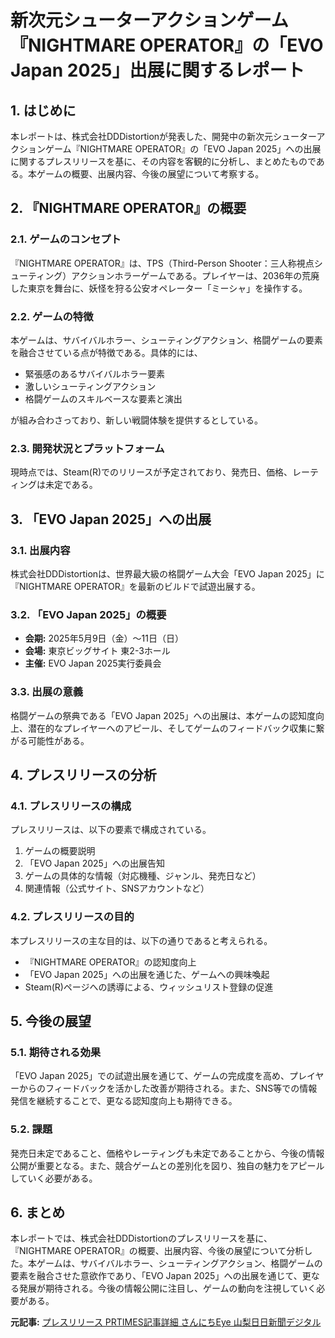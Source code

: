 # 新次元シューターアクションゲーム『NIGHTMARE OPERATOR』の「EVO Japan 2025」出展に関するレポート

## 1. はじめに

本レポートは、株式会社DDDistortionが発表した、開発中の新次元シューターアクションゲーム『NIGHTMARE OPERATOR』の「EVO Japan 2025」への出展に関するプレスリリースを基に、その内容を客観的に分析し、まとめたものである。本ゲームの概要、出展内容、今後の展望について考察する。

## 2. 『NIGHTMARE OPERATOR』の概要

### 2.1. ゲームのコンセプト

『NIGHTMARE OPERATOR』は、TPS（Third-Person Shooter：三人称視点シューティング）アクションホラーゲームである。プレイヤーは、2036年の荒廃した東京を舞台に、妖怪を狩る公安オペレーター「ミーシャ」を操作する。

### 2.2. ゲームの特徴

本ゲームは、サバイバルホラー、シューティングアクション、格闘ゲームの要素を融合させている点が特徴である。具体的には、

* 緊張感のあるサバイバルホラー要素
* 激しいシューティングアクション
* 格闘ゲームのスキルベースな要素と演出

が組み合わさっており、新しい戦闘体験を提供するとしている。

### 2.3. 開発状況とプラットフォーム

現時点では、Steam(R)でのリリースが予定されており、発売日、価格、レーティングは未定である。

## 3. 「EVO Japan 2025」への出展

### 3.1. 出展内容

株式会社DDDistortionは、世界最大級の格闘ゲーム大会「EVO Japan 2025」に『NIGHTMARE OPERATOR』を最新のビルドで試遊出展する。

### 3.2. 「EVO Japan 2025」の概要

* **会期:** 2025年5月9日（金）～11日（日）
* **会場:** 東京ビッグサイト 東2-3ホール
* **主催:** EVO Japan 2025実行委員会

### 3.3. 出展の意義

格闘ゲームの祭典である「EVO Japan 2025」への出展は、本ゲームの認知度向上、潜在的なプレイヤーへのアピール、そしてゲームのフィードバック収集に繋がる可能性がある。

## 4. プレスリリースの分析

### 4.1. プレスリリースの構成

プレスリリースは、以下の要素で構成されている。

1. ゲームの概要説明
2. 「EVO Japan 2025」への出展告知
3. ゲームの具体的な情報（対応機種、ジャンル、発売日など）
4. 関連情報（公式サイト、SNSアカウントなど）

### 4.2. プレスリリースの目的

本プレスリリースの主な目的は、以下の通りであると考えられる。

* 『NIGHTMARE OPERATOR』の認知度向上
* 「EVO Japan 2025」への出展を通じた、ゲームへの興味喚起
* Steam(R)ページへの誘導による、ウィッシュリスト登録の促進

## 5. 今後の展望

### 5.1. 期待される効果

「EVO Japan 2025」での試遊出展を通じて、ゲームの完成度を高め、プレイヤーからのフィードバックを活かした改善が期待される。また、SNS等での情報発信を継続することで、更なる認知度向上も期待できる。

### 5.2. 課題

発売日未定であること、価格やレーティングも未定であることから、今後の情報公開が重要となる。また、競合ゲームとの差別化を図り、独自の魅力をアピールしていく必要がある。

## 6. まとめ

本レポートでは、株式会社DDDistortionのプレスリリースを基に、『NIGHTMARE OPERATOR』の概要、出展内容、今後の展望について分析した。本ゲームは、サバイバルホラー、シューティングアクション、格闘ゲームの要素を融合させた意欲作であり、「EVO Japan 2025」への出展を通じて、更なる発展が期待される。今後の情報公開に注目し、ゲームの動向を注視していく必要がある。


**元記事:** [プレスリリース PRTIMES記事詳細 さんにちEye 山梨日日新聞デジタル](https://www.sannichi.co.jp/prtimes/others/c161212_r1)